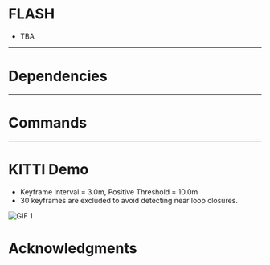 # FLASH
- TBA

---


# Dependencies
---


# Commands
---


# KITTI Demo
- Keyframe Interval = 3.0m, Positive Threshold = 10.0m
- 30 keyframes are excluded to avoid detecting near loop closures.
  
![GIF 1](fig/recall.gif)



# Acknowledgments

